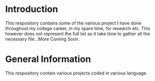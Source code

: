 # Introduction

  This respository contains some of the various project I have done throughout my college career, in my spare time, for research etc. This however does not represent the full list as it take time to gather all the necessary file...More Coming Soon.
  
# General Information
  This respository contain various projects coded in various language.
